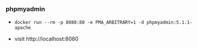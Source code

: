 ### phpmyadmin

* ```shell
  docker run --rm -p 8080:80 -e PMA_ARBITRARY=1 -d phpmyadmin:5.1.1-apache
  ```
* visit http://localhost:8080